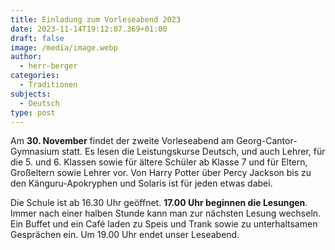 ```yaml
---
title: Einladung zum Vorleseabend 2023
date: 2023-11-14T19:12:07.369+01:00
draft: false
image: /media/image.webp
author:
  - herr-berger
categories:
  - Traditionen
subjects:
  - Deutsch
type: post
---
```

Am **30. November** findet der zweite Vorleseabend am Georg-Cantor-Gymnasium statt. Es lesen die Leistungskurse Deutsch, und auch Lehrer, für die 5. und 6. Klassen sowie für ältere Schüler ab Klasse 7 und für Eltern, Großeltern sowie Lehrer vor. Von Harry Potter über Percy Jackson bis zu den Känguru-Apokryphen und Solaris ist für jeden etwas dabei.

Die Schule ist ab 16.30 Uhr geöffnet. **17.00 Uhr beginnen die Lesungen**. Immer nach einer halben Stunde kann man zur nächsten Lesung wechseln. Ein Buffet und ein Café laden zu Speis und Trank sowie zu unterhaltsamen Gesprächen ein. Um 19.00 Uhr endet unser Leseabend. 
